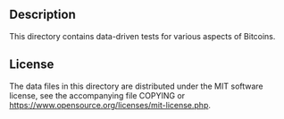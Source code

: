 Description
------------

This directory contains data-driven tests for various aspects of Bitcoins.

License
--------

The data files in this directory are distributed under the MIT software
license, see the accompanying file COPYING or
https://www.opensource.org/licenses/mit-license.php.

